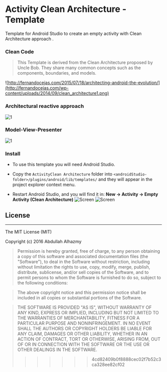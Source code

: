
# Activity Clean Architecture - Template

Template for Android Studio to create an empty activity with Clean Architecture approach .

### Clean Code
>This Template is derived from the Clean Architecture proposed by Uncle Bob. They share many common concepts such as the components, boundaries, and models.

![http://fernandocejas.com/2015/07/18/architecting-android-the-evolution/](http://fernandocejas.com/wp-content/uploads/2014/09/clean_architecture1.png)

### Architectural reactive approach

![1](https://cloud.githubusercontent.com/assets/4659608/15095669/8564453e-14dc-11e6-8cbc-2afd74c76ddf.png)

### Model-View-Presenter

![1](http://cdn.macoscope.com/blog/wp-content/uploads/2015/12/diagram_2.png)

### Install

* To use this template you will need Android Studio.

* Copy the `ActivityClean Architecture` folder into `<androidStudio-folder>/plugins/android/lib/templates/` and they will appear in the project explorer context menu.
* Restart Android Studio, and you will find it in: **New -> Activity -> Empty Activity (Clean Architecture)**
![Screen](https://cloud.githubusercontent.com/assets/4659608/18235206/7a7e3fb0-7320-11e6-826b-4870d4e70224.png)
![Screen](https://cloud.githubusercontent.com/assets/4659608/18235205/7a7e2eee-7320-11e6-942a-1fdb57fecb6a.png)



## License
------

The MIT License (MIT)

Copyright (c) 2016 Abdullah Alhazmy

> Permission is hereby granted, free of charge, to any person obtaining a copy
of this software and associated documentation files (the "Software"), to deal
in the Software without restriction, including without limitation the rights
to use, copy, modify, merge, publish, distribute, sublicense, and/or sell
copies of the Software, and to permit persons to whom the Software is
furnished to do so, subject to the following conditions:

> The above copyright notice and this permission notice shall be included in all
copies or substantial portions of the Software.

> THE SOFTWARE IS PROVIDED "AS IS", WITHOUT WARRANTY OF ANY KIND, EXPRESS OR
IMPLIED, INCLUDING BUT NOT LIMITED TO THE WARRANTIES OF MERCHANTABILITY,
FITNESS FOR A PARTICULAR PURPOSE AND NONINFRINGEMENT. IN NO EVENT SHALL THE
AUTHORS OR COPYRIGHT HOLDERS BE LIABLE FOR ANY CLAIM, DAMAGES OR OTHER
LIABILITY, WHETHER IN AN ACTION OF CONTRACT, TORT OR OTHERWISE, ARISING FROM,
OUT OF OR IN CONNECTION WITH THE SOFTWARE OR THE USE OR OTHER DEALINGS IN THE
SOFTWARE.
>>>>>>> 4cd82409b0f8888cec02f7b52c3ca328ee82cf02

